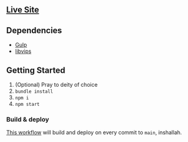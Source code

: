 ## [Live Site](https://mrfacundo.github.io/)
## Dependencies

- [Gulp](https://gulpjs.com/docs/en/getting-started/quick-start)
- [libvips](https://github.com/libvips/libvips/wiki)

## Getting Started

1.  (Optional) Pray to deity of choice
2.  `bundle install`
3.  `npm i`
4.  `npm start`

### Build & deploy

[This workflow](/.github/workflows/jekyll-gh-pages.yml) will build and deploy on every commit to `main`, inshallah.
